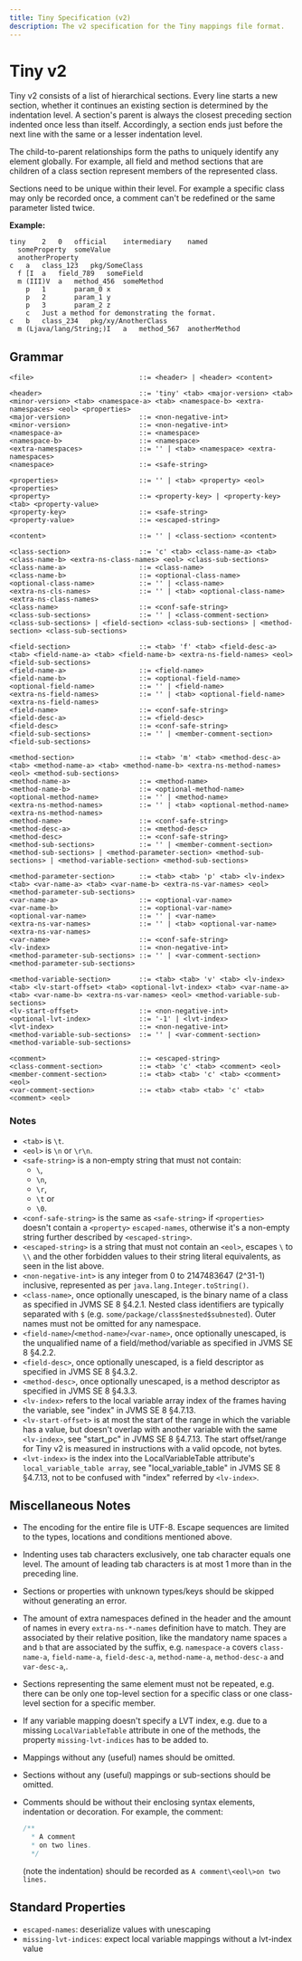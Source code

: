 ```yaml
---
title: Tiny Specification (v2)
description: The v2 specification for the Tiny mappings file format.
---
```


# Tiny v2

Tiny v2 consists of a list of hierarchical sections. Every line starts a
new section, whether it continues an existing section is determined by
the indentation level. A section's parent is always the closest
preceding section indented once less than itself. Accordingly, a section
ends just before the next line with the same or a lesser indentation
level.

The child-to-parent relationships form the paths to uniquely identify
any element globally. For example, all field and method sections that
are children of a class section represent members of the represented
class.

Sections need to be unique within their level. For example a specific
class may only be recorded once, a comment can't be redefined or the
same parameter listed twice.

**Example:**

```tiny:no-line-numbers
tiny	2	0	official	intermediary	named
  someProperty	someValue
  anotherProperty
c	a	class_123	pkg/SomeClass
  f	[I	a	field_789	someField
  m	(III)V	a	method_456	someMethod
    p	1		param_0	x
    p	2		param_1	y
    p	3		param_2	z
    c	Just a method for demonstrating the format.
c	b	class_234	pkg/xy/AnotherClass
  m	(Ljava/lang/String;)I	a	method_567	anotherMethod
```

## Grammar

```bnf:no-line-numbers
<file>                          ::= <header> | <header> <content>

<header>                        ::= 'tiny' <tab> <major-version> <tab> <minor-version> <tab> <namespace-a> <tab> <namespace-b> <extra-namespaces> <eol> <properties>
<major-version>                 ::= <non-negative-int>
<minor-version>                 ::= <non-negative-int>
<namespace-a>                   ::= <namespace>
<namespace-b>                   ::= <namespace>
<extra-namespaces>              ::= '' | <tab> <namespace> <extra-namespaces>
<namespace>                     ::= <safe-string>

<properties>                    ::= '' | <tab> <property> <eol> <properties>
<property>                      ::= <property-key> | <property-key> <tab> <property-value>
<property-key>                  ::= <safe-string>
<property-value>                ::= <escaped-string>

<content>                       ::= '' | <class-section> <content>

<class-section>                 ::= 'c' <tab> <class-name-a> <tab> <class-name-b> <extra-ns-class-names> <eol> <class-sub-sections>
<class-name-a>                  ::= <class-name>
<class-name-b>                  ::= <optional-class-name>
<optional-class-name>           ::= '' | <class-name>
<extra-ns-cls-names>            ::= '' | <tab> <optional-class-name> <extra-ns-class-names>
<class-name>                    ::= <conf-safe-string>
<class-sub-sections>            ::= '' | <class-comment-section> <class-sub-sections> | <field-section> <class-sub-sections> | <method-section> <class-sub-sections>

<field-section>                 ::= <tab> 'f' <tab> <field-desc-a> <tab> <field-name-a> <tab> <field-name-b> <extra-ns-field-names> <eol> <field-sub-sections>
<field-name-a>                  ::= <field-name>
<field-name-b>                  ::= <optional-field-name>
<optional-field-name>           ::= '' | <field-name>
<extra-ns-field-names>          ::= '' | <tab> <optional-field-name> <extra-ns-field-names>
<field-name>                    ::= <conf-safe-string>
<field-desc-a>                  ::= <field-desc>
<field-desc>                    ::= <conf-safe-string>
<field-sub-sections>            ::= '' | <member-comment-section> <field-sub-sections>

<method-section>                ::= <tab> 'm' <tab> <method-desc-a> <tab> <method-name-a> <tab> <method-name-b> <extra-ns-method-names> <eol> <method-sub-sections>
<method-name-a>                 ::= <method-name>
<method-name-b>                 ::= <optional-method-name>
<optional-method-name>          ::= '' | <method-name>
<extra-ns-method-names>         ::= '' | <tab> <optional-method-name> <extra-ns-method-names>
<method-name>                   ::= <conf-safe-string>
<method-desc-a>                 ::= <method-desc>
<method-desc>                   ::= <conf-safe-string>
<method-sub-sections>           ::= '' | <member-comment-section> <method-sub-sections> | <method-parameter-section> <method-sub-sections> | <method-variable-section> <method-sub-sections>

<method-parameter-section>      ::= <tab> <tab> 'p' <tab> <lv-index> <tab> <var-name-a> <tab> <var-name-b> <extra-ns-var-names> <eol> <method-parameter-sub-sections>
<var-name-a>                    ::= <optional-var-name>
<var-name-b>                    ::= <optional-var-name>
<optional-var-name>             ::= '' | <var-name>
<extra-ns-var-names>            ::= '' | <tab> <optional-var-name> <extra-ns-var-names>
<var-name>                      ::= <conf-safe-string>
<lv-index>                      ::= <non-negative-int>
<method-parameter-sub-sections> ::= '' | <var-comment-section> <method-parameter-sub-sections>

<method-variable-section>       ::= <tab> <tab> 'v' <tab> <lv-index> <tab> <lv-start-offset> <tab> <optional-lvt-index> <tab> <var-name-a> <tab> <var-name-b> <extra-ns-var-names> <eol> <method-variable-sub-sections>
<lv-start-offset>               ::= <non-negative-int>
<optional-lvt-index>            ::= '-1' | <lvt-index>
<lvt-index>                     ::= <non-negative-int>
<method-variable-sub-sections>  ::= '' | <var-comment-section> <method-variable-sub-sections>

<comment>                       ::= <escaped-string>
<class-comment-section>         ::= <tab> 'c' <tab> <comment> <eol>
<member-comment-section>        ::= <tab> <tab> 'c' <tab> <comment> <eol>
<var-comment-section>           ::= <tab> <tab> <tab> 'c' <tab> <comment> <eol>
```

### Notes

-   `<tab>` is `\t`.
-   `<eol>` is `\n` or `\r\n`.
-   `<safe-string>` is a non-empty string that must not contain:
    -   `\`,
    -   `\n`,
    -   `\r`,
    -   `\t` or
    -   `\0`.
-   `<conf-safe-string>` is the same as `<safe-string>` if
    `<properties>` doesn't contain a `<property>` `escaped-names`,
    otherwise it's a non-empty string further described by
    `<escaped-string>`.
-   `<escaped-string>` is a string that must not contain an `<eol>`,
    escapes `\` to `\\` and the other forbidden values to their string
    literal equivalents, as seen in the list above.
-   `<non-negative-int>` is any integer from 0 to 2147483647 (2^31-1)
    inclusive, represented as per `java.lang.Integer.toString()`.
-   `<class-name>`, once optionally unescaped, is the binary name of a
    class as specified in JVMS SE 8 §4.2.1. Nested class identifiers are
    typically separated with `$` (e.g.
    `some/package/class$nested$subnested`). Outer names must not be
    omitted for any namespace.
-   `<field-name>`/`<method-name>`/`<var-name>`, once optionally
    unescaped, is the unqualified name of a field/method/variable as
    specified in JVMS SE 8 §4.2.2.
-   `<field-desc>`, once optionally unescaped, is a field descriptor as
    specified in JVMS SE 8 §4.3.2.
-   `<method-desc>`, once optionally unescaped, is a method descriptor
    as specified in JVMS SE 8 §4.3.3.
-   `<lv-index>` refers to the local variable array index of the frames
    having the variable, see "index" in JVMS SE 8 §4.7.13.
-   `<lv-start-offset>` is at most the start of the range in which the
    variable has a value, but doesn't overlap with another variable with
    the same `<lv-index>`, see "start_pc" in JVMS SE 8 §4.7.13. The
    start offset/range for Tiny v2 is measured in instructions with a
    valid opcode, not bytes.
-   `<lvt-index>` is the index into the LocalVariableTable attribute's
    `local_variable_table array`, see "local_variable_table" in JVMS SE
    8 §4.7.13, not to be confused with "index" referred by `<lv-index>`.

## Miscellaneous Notes

-   The encoding for the entire file is UTF-8. Escape sequences are
    limited to the types, locations and conditions mentioned above.
-   Indenting uses tab characters exclusively, one tab character equals
    one level. The amount of leading tab characters is at most 1 more
    than in the preceding line.
-   Sections or properties with unknown types/keys should be skipped
    without generating an error.
-   The amount of extra namespaces defined in the header and the amount
    of names in every `extra-ns-*-names` definition have to match. They
    are associated by their relative position, like the mandatory name
    spaces `a` and `b` that are associated by the suffix, e.g.
    `namespace-a` covers `class-name-a`, `field-name-a`, `field-desc-a`,
    `method-name-a`, `method-desc-a` and `var-desc-a`,.
-   Sections representing the same element must not be repeated, e.g.
    there can be only one top-level section for a specific class or one
    class-level section for a specific member.
-   If any variable mapping doesn't specify a LVT index, e.g. due to a
    missing `LocalVariableTable` attribute in one of the methods, the
    property `missing-lvt-indices` has to be added to.
-   Mappings without any (useful) names should be omitted.
-   Sections without any (useful) mappings or sub-sections should be
    omitted.
-   Comments should be without their enclosing syntax elements,
    indentation or decoration. For example, the comment:

    ```java
    /**
      * A comment
      * on two lines.
      */
    ```

    (note the indentation) should be recorded as `A comment\<eol\>on two lines.`
      

## Standard Properties

-   `escaped-names`: deserialize values with unescaping
-   `missing-lvt-indices`: expect local variable mappings without a
    lvt-index value